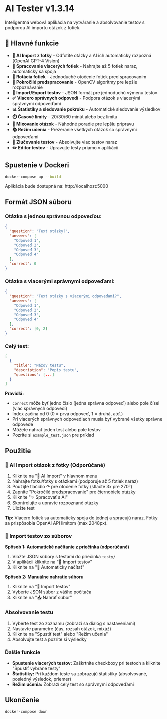 # AI Tester v1.3.14

Inteligentná webová aplikácia na vytváranie a absolvovanie testov s podporou AI importu otázok z fotiek.

## 🎯 Hlavné funkcie

- **🤖 AI Import z fotky** - Odfotíte otázky a AI ich automaticky rozpozná (OpenAI GPT-4 Vision)
- **📸 Spracovanie viacerých fotiek** - Nahrajte až 5 fotiek naraz, automaticky sa spoja
- **🔄 Rotácia fotiek** - Jednoduché otočenie fotiek pred spracovaním
- **🔬 Pokročilé predspracovanie** - OpenCV algoritmy pre lepšie rozpoznávanie
- **📁 Import/Export testov** - JSON formát pre jednoduchú výmenu testov
- **✅ Viacero správnych odpovedí** - Podpora otázok s viacerými správnymi odpoveďami
- **📊 Štatistiky a sledovanie pokroku** - Automatické sledovanie výsledkov
- **⏱️ Časové limity** - 20/30/60 minút alebo bez limitu
- **🎲 Mixovanie otázok** - Náhodné poradie pre lepšiu prípravu
- **📚 Režim učenia** - Prezeranie všetkých otázok so správnymi odpoveďami
- **🔄 Zlučovanie testov** - Absolvujte viac testov naraz
- **✏️ Editor testov** - Upravujte testy priamo v aplikácii

## Spustenie v Dockeri

```bash
docker-compose up --build
```

Aplikácia bude dostupná na: http://localhost:5000

## Formát JSON súboru

### Otázka s jednou správnou odpoveďou:
```json
{
  "question": "Text otázky?",
  "answers": [
    "Odpoveď 1",
    "Odpoveď 2",
    "Odpoveď 3",
    "Odpoveď 4"
  ],
  "correct": 0
}
```

### Otázka s viacerými správnymi odpoveďami:
```json
{
  "question": "Text otázky s viacerými odpoveďami?",
  "answers": [
    "Odpoveď 1",
    "Odpoveď 2",
    "Odpoveď 3",
    "Odpoveď 4"
  ],
  "correct": [0, 2]
}
```

### Celý test:
```json
[
  {
    "title": "Názov testu",
    "description": "Popis testu",
    "questions": [...]
  }
]
```

**Pravidlá:**
- `correct` môže byť jedno číslo (jedna správna odpoveď) alebo pole čísel (viac správnych odpovedí)
- Index začína od 0 (0 = prvá odpoveď, 1 = druhá, atď.)
- Pri viacerých správnych odpovediach musia byť vybrané všetky správne odpovede
- Môžete nahrať jeden test alebo pole testov
- Pozrite si `example_test.json` pre príklad

## Použitie

### 🤖 AI Import otázok z fotky (Odporúčané)

1. Kliknite na "🤖 AI Import" v hlavnom menu
2. Nahrajte fotku/fotky s otázkami (podporuje až 5 fotiek naraz)
3. Použijte tlačidlo ↷ pre otočenie fotky (stlačte 3x pre 270°)
4. Zapnite "Pokročilé predspracovanie" pre čiernobiele otázky
5. Kliknite "✨ Spracovať s AI"
6. Skontrolujte a upravte rozpoznané otázky
7. Uložte test

**Tip:** Viacero fotiek sa automaticky spoja do jednej a spracujú naraz. Fotky sa prispôsobia OpenAI API limitom (max 2048px).

### 📁 Import testov zo súborov

**Spôsob 1: Automatické načítanie z priečinka (odporúčané)**
1. Vložte JSON súbory s testami do priečinka `testy/`
2. V aplikácii kliknite na "📁 Import testov"
3. Kliknite na "📂 Automaticky načítať"

**Spôsob 2: Manuálne nahratie súboru**
1. Kliknite na "📁 Import testov"
2. Vyberte JSON súbor z vášho počítača
3. Kliknite na "📤 Nahrať súbor"

### Absolvovanie testu

1. Vyberte test zo zoznamu (zobrazí sa dialóg s nastaveniami)
2. Nastavte parametre (čas, rozsah otázok, mixáž)
3. Kliknite na "Spustiť test" alebo "Režim učenia"
4. Absolvujte test a pozrite si výsledky

### Ďalšie funkcie

- **Spustenie viacerých testov:** Zaškrtnite checkboxy pri testoch a kliknite "Spustiť vybrané testy"
- **Štatistiky:** Pri každom teste sa zobrazujú štatistiky (absolvované, posledný výsledok, priemer)
- **Režim učenia:** Zobrazí celý test so správnymi odpoveďami

## Ukončenie

```bash
docker-compose down
```
